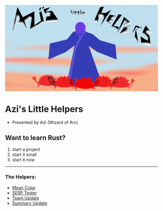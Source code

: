 ![image](AzisLittleHelpers.png)

# Azi's Little Helpers
* Presented by Azi (Wizard of Arc)
## Want to learn Rust?
1. start a project
1. start it small
1. start it now
---

### The Helpers:

* [Mean Color](../color_mean/README.md)
* [SERP Tester](../serptester/README.md)
* [Team Update](../team_update/README.md)
* [Summary Update](../summary_update/README.md)
